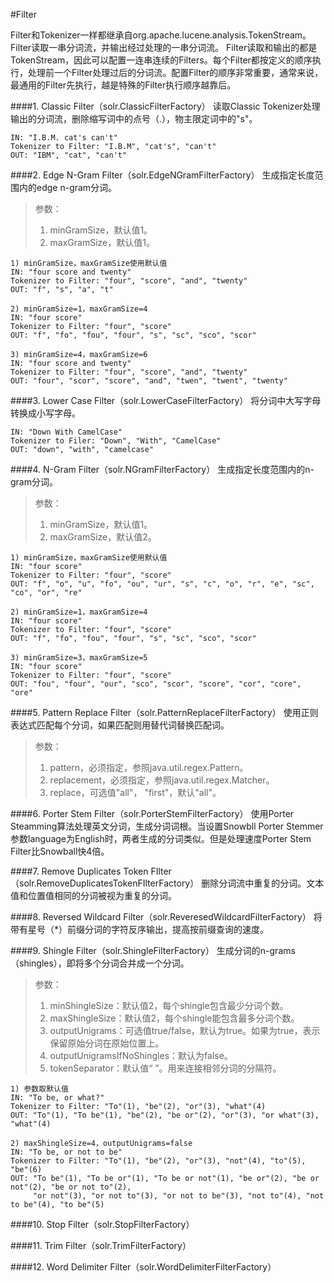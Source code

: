 #Filter

Filter和Tokenizer一样都继承自org.apache.lucene.analysis.TokenStream。Filter读取一串分词流，并输出经过处理的一串分词流。
Filter读取和输出的都是TokenStream，因此可以配置一连串连续的Filters。每个Filter都按定义的顺序执行，处理前一个Filter处理过后的分词流。配置Filter的顺序非常重要，通常来说，最通用的Filter先执行，越是特殊的Filter执行顺序越靠后。

####1. Classic Filter（solr.ClassicFilterFactory）
读取Classic Tokenizer处理输出的分词流，删除缩写词中的点号（.），物主限定词中的"s"。  

	IN: "I.B.M. cat's can't"
	Tokenizer to Filter: "I.B.M", "cat's", "can't"
	OUT: "IBM", "cat", "can't"

####2. Edge N-Gram Filter（solr.EdgeNGramFilterFactory）
生成指定长度范围内的edge n-gram分词。  
>参数：  
>1) minGramSize，默认值1。  
>2) maxGramSize，默认值1。  

	1) minGramSize，maxGramSize使用默认值
	IN: "four score and twenty"
	Tokenizer to Filter: "four", "score", "and", "twenty"
	OUT: "f", "s", "a", "t"
	
	2) minGramSize=1，maxGramSize=4
	IN: "four score"
	Tokenizer to Filter: "four", "score"
	OUT: "f", "fo", "fou", "four", "s", "sc", "sco", "scor"
	
	3) minGramSize=4，maxGramSize=6
	IN: "four score and twenty"
	Tokenizer to Filter: "four", "score", "and", "twenty"
	OUT: "four", "scor", "score", "and", "twen", "twent", "twenty"

####3. Lower Case Filter（solr.LowerCaseFilterFactory）
将分词中大写字母转换成小写字母。  

	IN: "Down With CamelCase"
	Tokenizer to Filer: "Down", "With", "CamelCase"
	OUT: "down", "with", "camelcase"

####4. N-Gram Filter（solr.NGramFilterFactory）
生成指定长度范围内的n-gram分词。  
>参数：  
>1) minGramSize，默认值1。  
>2) maxGramSize，默认值2。  

	1) minGramSize，maxGramSize使用默认值
	IN: "four score"
	Tokenizer to Filter: "four", "score"
	OUT: "f", "o", "u", "fo", "ou", "ur", "s", "c", "o", "r", "e", "sc", "co", "or", "re"
	
	2) minGramSize=1，maxGramSize=4
	IN: "four score"
	Tokenizer to Filter: "four", "score"
	OUT: "f", "fo", "fou", "four", "s", "sc", "sco", "scor"
	
	3) minGramSize=3，maxGramSize=5
	IN: "four score"
	Tokenizer to Filter: "four", "score"
	OUT: "fou", "four", "our", "sco", "scor", "score", "cor", "core", "ore"

####5. Pattern Replace Filter（solr.PatternReplaceFilterFactory）
使用正则表达式匹配每个分词，如果匹配则用替代词替换匹配词。  
>参数：  
>1) pattern，必须指定，参照java.util.regex.Pattern。  
>2) replacement，必须指定，参照java.util.regex.Matcher。  
>3) replace，可选值"all"， "first"，默认"all"。

####6. Porter Stem Filter（solr.PorterStemFilterFactory）
使用Porter Steamming算法处理英文分词，生成分词词根。当设置Snowbll Porter Stemmer参数language为English时，两者生成的分词类似。但是处理速度Porter Stem Filter比Snowball快4倍。  

####7. Remove Duplicates Token FIlter（solr.RemoveDuplicatesTokenFIlterFactory）
删除分词流中重复的分词。文本值和位置值相同的分词被视为重复的分词。  

####8. Reversed Wildcard Filter（solr.ReveresedWildcardFilterFactory）
将带有星号（*）前缀分词的字符反序输出，提高按前缀查询的速度。  

####9. Shingle Filter（solr.ShingleFilterFactory）
生成分词的n-grams（shingles），即将多个分词合并成一个分词。  
>参数：  
>1) minShingleSize：默认值2，每个shingle包含最少分词个数。  
>2) maxShingleSize：默认值2，每个shingle能包含最多分词个数。  
>3) outputUnigrams：可选值true/false，默认为true。如果为true，表示保留原始分词在原始位置上。  
>4) outputUnigramsIfNoShingles：默认为false。  
>5) tokenSeparator：默认值“ ”。用来连接相邻分词的分隔符。  

	1) 参数取默认值
	IN: "To be, or what?"
	Tokenizer to Filter: "To"(1), "be"(2), "or"(3), "what"(4)
	OUT: "To"(1), "To be"(1), "be"(2), "be or"(2), "or"(3), "or what"(3), "what"(4)
	
	2) maxShingleSize=4，outputUnigrams=false
	IN: "To be, or not to be"
	Tokenizer to Filter: "To"(1), "be"(2), "or"(3), "not"(4), "to"(5), "be"(6)
	OUT: "To be"(1), "To be or"(1), "To be or not"(1), "be or"(2), "be or not"(2), "be or not to"(2), 
	     "or not"(3), "or not to"(3), "or not to be"(3), "not to"(4), "not to be"(4), "to be"(5)

####10. Stop Filter（solr.StopFilterFactory）

####11. Trim Filter（solr.TrimFilterFactory）

####12. Word Delimiter Filter（solr.WordDelimiterFilterFactory）
